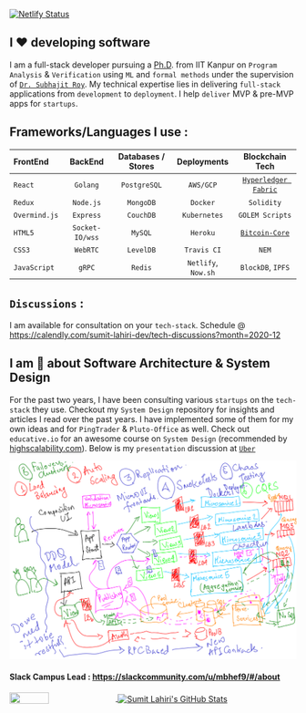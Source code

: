 [![Netlify Status](https://api.netlify.com/api/v1/badges/b7d665b3-a61d-42e1-a5d9-9916132a85dc/deploy-status)](https://app.netlify.com/sites/lahiri/deploys)

## I ❤️ developing software

I am a full-stack developer pursuing a [Ph.D](https://github.com/lahiri-phdworks). from IIT Kanpur on `Program Analysis` & `Verification` using `ML` and `formal methods` under the supervision of [`Dr. Subhajit Roy`](https://www.cse.iitk.ac.in/users/subhajit/). My technical expertise lies in delivering `full-stack` applications from `development` to `deployment`. I help `deliver` MVP & pre-MVP apps for `startups`. 

## Frameworks/Languages I use : 

| FrontEnd    | BackEnd     | Databases / Stores    | Deployments | Blockchain Tech | 
| :---        |    :----:   |     :----:    |      :----:              |  :----:   |
| `React`     | `Golang`    | `PostgreSQL`  | `AWS/GCP`             | [`Hyperledger Fabric`](https://github.com/lahiri-phdworks/fabric-verify) |
| `Redux`     | `Node.js`   | `MongoDB`     | `Docker`                 | `Solidity` |
| `Overmind.js`| `Express`   | `CouchDB`     | `Kubernetes`             | `GOLEM Scripts` |
| `HTML5`     | `Socket-IO/wss` | `MySQL`       | `Heroku`         | [`Bitcoin-Core`](https://github.com/lahiri-phdworks/bitcoin) |
| `CSS3`      | `WebRTC`    | `LevelDB`     | `Travis CI`              | `NEM` |
| `JavaScript`| `gRPC`      |   `Redis`   | `Netlify`, `Now.sh`        | `BlockDB`, `IPFS` |

## `Discussions` : 

I am available for consultation on your `tech-stack`. Schedule @ https://calendly.com/sumit-lahiri-dev/tech-discussions?month=2020-12

## I am 🤩 about Software Architecture & System Design

For the past two years, I have been consulting various `startups` on the `tech-stack` they use. Checkout my `System Design` repository for insights and articles I read over the past years. I have implemented some of them for my own ideas and for `PingTrader` & `Pluto-Office` as well. Check out `educative.io` for an awesome course on `System Design` (recommended by [highscalability.com](https://www.highscalability.com)). Below is my `presentation` discussion at [`Uber`](https://eng.uber.com/locations/bangalore/)

![Uber Tech Presentation](https://raw.githubusercontent.com/codersguild/codersguild/master/images/uber_tech.png)

#### Slack Campus Lead : https://slackcommunity.com/u/mbhef9/#/about 

<a href="https://github.com/codersguild">
  <img align="center" height="35%" width="37%"  src="https://github-readme-stats.vercel.app/api/top-langs/?username=codersguild&show_icons=true&theme=light&line_height=30" />
</a>
<a href="https://github.com/codersguild">
 <img align="center"  height="75%" width="60%" src="https://github-readme-stats.vercel.app/api?username=codersguild&count_private=true&show_icons=true&theme=light&line_height=30" alt="Sumit Lahiri's GitHub Stats"/>
  </a>
